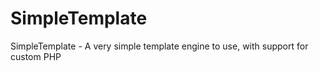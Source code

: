 # SimpleTemplate
SimpleTemplate - A very simple template engine to use, with support for custom PHP
